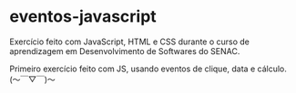 # eventos-javascript
 Exercício feito com JavaScript, HTML e CSS durante o curso de aprendizagem em Desenvolvimento de Softwares do SENAC.

Primeiro exercício feito com JS, usando eventos de clique, data e cálculo. (〜￣▽￣)〜
